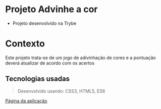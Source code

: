 # Projeto Advinhe a cor

- Projeto desenvolvido na Trybe

#  Contexto
Este projeto trata-se de um jogo de adivinhação de cores e a pontuação deverá atualizar de acordo com os acertos

##  Tecnologias usadas

> Desenvolvido usando: CSS3, HTML5, ES6

[Página da aplicação]()
